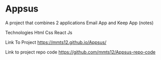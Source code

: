 # Appsus

A project that combines 2 applications Email App and Keep App (notes)

Technologies
Html Css React Js 

Link To Project
https://mmts12.github.io/Appsus/

Link to project repo code
https://github.com/mmts12/Appsus-repo-code
